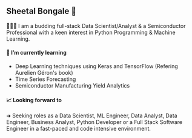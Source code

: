 ## Sheetal Bongale 👋

👩🏻‍💻  I am a budding full-stack Data Scientist/Analyst & a Semiconductor Professional with a keen interest in Python Programming & Machine Learning.

#### 🌱 I’m currently learning
- Deep Learning techniques using Keras and TensorFlow (Refering Aurelien Géron's book)
- Time Series Forecasting
- Semiconductor Manufacturing Yield Analytics

#### 📈  Looking forward to 
➜ Seeking roles as a Data Scientist, ML Engineer, Data Analyst, Data Engineer, Business Analyst, Python Developer or a Full Stack Software Engineer in a fast-paced and code intensive environment.



